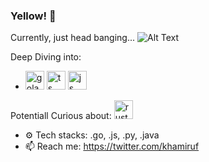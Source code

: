 ### Yellow! :cowboy_hat_face:
Currently, just head banging...
![Alt Text](https://media.giphy.com/media/11dR2hEgtN5KoM/giphy.gif)

Deep Diving into:
- <img src="https://raw.githubusercontent.com/yurijserrano/Github-Profile-Readme-Logos/master/programming%20languages/go.svg" alt="golang" width="30"/> <img src="https://raw.githubusercontent.com/yurijserrano/Github-Profile-Readme-Logos/master/programming%20languages/typescript.svg" alt="ts" width="30"/> <img src="https://github.com/yurijserrano/Github-Profile-Readme-Logos/blob/master/programming%20languages/javascript.svg" alt="js" width="30"/>

Potentiall Curious about:
<img src="https://raw.githubusercontent.com/yurijserrano/Github-Profile-Readme-Logos/master/programming%20languages/rust.svg" alt="rust" width="30"/>


- ⚙️ Tech stacks: .go, .js, .py, .java
- 📫 Reach me: https://twitter.com/khamiruf

<!--
**khamiruf/khamiruf** is a ✨ _special_ ✨ repository because its `README.md` (this file) appears on your GitHub profile.

Here are some ideas to get you started:

- 🔭 I’m currently working on ...
- 🌱 I’m currently learning ...
- 👯 I’m looking to collaborate on ...
- 🤔 I’m looking for help with ...
- 💬 Ask me about ...
- 📫 How to reach me: ...
- 😄 Pronouns: ...
- ⚡ Fun fact: ...
-->
